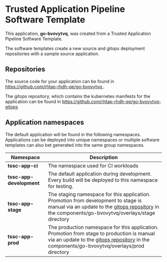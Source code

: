 # Trusted Application Pipeline Software Template

This application, **go-bvovytvq**, was created from a Trusted Application Pipeline Software Template.

The software templates create a new source and gitops deployment repositories with a sample source application. 

## Repositories

The source code for your application can be found in [https://github.com/rhtap-rhdh-qe/go-bvovytvq ](https://github.com/rhtap-rhdh-qe/go-bvovytvq ).
 
The gitops repository, which contains the kubernetes manifests for the application can be found in 
[https://github.com/rhtap-rhdh-qe/go-bvovytvq-gitops ](https://github.com/rhtap-rhdh-qe/go-bvovytvq-gitops ) 

## Application namespaces 

The default application will be found in the following namespaces. Applications can be deployed into unique namespaces or multiple software templates can also bet generated into the same group namespaces.  

|  Namespace   |  Description   |  
| -------- | -------- |
| **tssc-app-ci** | The namespace used for CI workloads |
| **tssc-app-development** | The default application during development. Every build will be deployed to this namespace for testing. |
| **tssc-app-stage** | The staging namespace for this application. Promotion from development to stage is manual via an update to the [gitops repository](https://github.com/rhtap-rhdh-qe/go-bvovytvq-gitops ) in the components/go-bvovytvq/overlays/stage directory |
| **tssc-app-prod** | The production namespace for this application. Promotion from stage to production is manual via an update to the [gitops repository](https://github.com/rhtap-rhdh-qe/go-bvovytvq-gitops ) in the components/go-bvovytvq/overlays/prod directory |